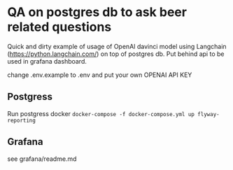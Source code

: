 # QA on postgres db to ask beer related questions
Quick and dirty example of usage of OpenAI davinci model using Langchain (https://python.langchain.com/) on top of postgres db.
Put behind api to be used in grafana dashboard.

change .env.example to .env and put your own OPENAI API KEY

## Postgress
Run postgress docker 
`docker-compose -f docker-compose.yml up flyway-reporting`

## Grafana 
see grafana/readme.md
